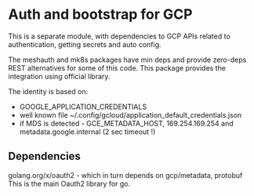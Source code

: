 # Auth and bootstrap for GCP

This is a separate module, with dependencies to GCP APIs related
to authentication, getting secrets and auto config.

The meshauth and mk8s packages have min deps and provide zero-deps REST alternatives 
for some of this code. This package provides the integration using official library.

The identity is based on:
- GOOGLE_APPLICATION_CREDENTIALS
- well known file ~/.config/gcloud/application_default_credentials.json
- if MDS is detected - GCE_METADATA_HOST, 169.254.169.254 and metadata.google.internal (2 sec timeout !)


## Dependencies

golang.org/x/oauth2 - which in turn depends on gcp/metadata, protobuf
  This is the main Oauth2 library for go.

